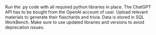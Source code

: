 Run the .py code with all required python libraries in place. 
The ChatGPT API has to be bought from the OpenAI account of user. 
Upload relevant materials to generate their flaschards and trivia.
Data is stored in SQL WorkBench.
Make sure to use updated libraries and versions to avoid deprecation issues.
